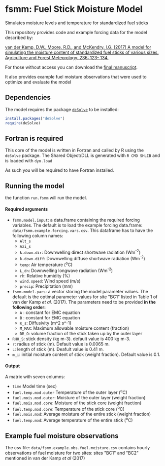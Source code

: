 # fsmm: Fuel Stick Moisture Model
Simulates moisture levels and temperature for standardized fuel sticks

This repository provides code and example forcing data for the model described by: 

[van der Kamp, D.W., Moore, R.D., and McKendry, I.G. (2017) A model for simulating the moisture
content of standardized fuel sticks of various sizes. Agriculture and Forest Meteorology. 236: 123-
134.](https://doi.org/10.1016/j.agrformet.2017.01.013)

For those without access you can download the [final manuscript](https://drive.google.com/file/d/1ILxx_vfGJNLtrObvQFuGoauspsppLOb9/view?usp=sharing).

It also provides example fuel moisture observations that were used to optimize and evaluate the model



## Dependencies
The model requires the package [`deSolve`](https://cran.r-project.org/web/packages/deSolve/index.html) to be installed:

```R
install.packages("deSolve")
require(deSolve)
```

## Fortran is required

This core of the model is written in Fortran and called by R using the `deSolve` package. The Shared Object/DLL is generated with `R CMD SHLIB` and is loaded with `dyn.load`

As such you will be required to have Fortran installed. 

## Running the model

the function `run.fsmm` will run the model. 

#### Required arguments

  * `fsmm.model.input`: a data.frame containing the required forcing variables. The default is to load the example forcing data.frame: `data/fsmm.example.forcing.vars.csv`. This dataframe has to have the following column names:
    * `Alt_s` 
    * `Azi_s`
    * `k.down.dir`: Downwelling direct shortwave radiation (Wm<sup>-2</sup>) 
    * `k.down.diff`: Downwelling diffuse shortwave radiation (Wm<sup>-2</sup>) 
    * `temp`: Air temperature (<sup>o</sup>C)
    * `L_dn`: Downwelling longwave radiation (Wm<sup>-2</sup>) 
    * `rh`: Relative humidity (%)
    * `wind.speed`: Wind speed (m/s)
    * `precip`: Precipitation (mm)
  * `fsmm.model.pars`: a vector storing the model parameter values. The default is the optimal parameter values for site "BC1" listed in Table 1 of van der Kamp *et al.* (2017). The parameters need to be provided **in the following order:**
    * `A` : constant for EMC equation
    * `B` : constant for EMC equation
    * `K_s`: Diffusivity (m^2 s^-1)
    * `M_MAX`: Maximum allowable moisture content (fraction)
    * `DR_O`: volume fraction of the stick taken up by the outer layer
  * `RHO_S`: stick density (kg m-3). default value is 400 kg m-3.
  * `r`: radius of stick (m). Default value is 0.0065 m.
  * `L`: length of stick (m). Deafult value is 0.41 m.
  * `m_i`: initial moisture content of stick (weight fraction). Default value is 0.1.

#### Output

A matrix with seven columns:
* `time` Model time (sec)       
* `fuel.temp.mod.outer` Temperature of the outer layer (<sup>o</sup>C)
* `fuel.mois.mod.outer`: Moisture of the outer layer (weight fraction)
* `fuel.mois.mod.core`: Moisture of the stick core (weight fraction)
* `fuel.temp.mod.core`: Temperature of the stick core (<sup>o</sup>C)
* `fuel.mois.mod`: Average moisture of the entire stick (weight fraction)     
* `fuel.temp.mod`: Average temperature of the entire stick (<sup>o</sup>C)

## Example fuel moisture observations

The csv file: `data/fsmm.example.obs.fuel.moisture.csv` contains hourly observations of fuel moisture for two sites: sites "BC1" and "BC2" mentioned in van der Kamp *et al* (2017)
